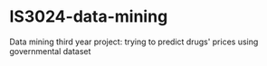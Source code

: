 # IS3024-data-mining
Data mining third year project: trying to predict drugs' prices using governmental dataset
